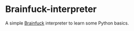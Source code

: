 # Brainfuck-interpreter
A simple [Brainfuck](https://en.wikipedia.org/wiki/Brainfuck) interpreter to learn some Python basics.
